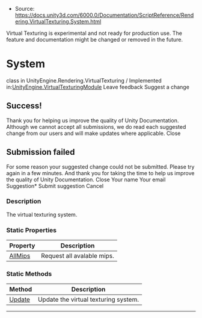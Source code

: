 * Source: https://docs.unity3d.com/6000.0/Documentation/ScriptReference/Rendering.VirtualTexturing.System.html

Virtual Texturing is experimental and not ready for production use. The feature and documentation might be changed or removed in the future.
# System
class in UnityEngine.Rendering.VirtualTexturing
/
Implemented in:[UnityEngine.VirtualTexturingModule](https://docs.unity3d.com/6000.0/Documentation/ScriptReference/UnityEngine.VirtualTexturingModule.html)
Leave feedback
Suggest a change
## Success!
Thank you for helping us improve the quality of Unity Documentation. Although we cannot accept all submissions, we do read each suggested change from our users and will make updates where applicable.
Close
## Submission failed
For some reason your suggested change could not be submitted. Please <a>try again</a> in a few minutes. And thank you for taking the time to help us improve the quality of Unity Documentation.
Close
Your name Your email Suggestion* Submit suggestion
Cancel
### Description
The virtual texturing system.
### Static Properties
Property | Description  
---|---  
[AllMips](https://docs.unity3d.com/6000.0/Documentation/ScriptReference/Rendering.VirtualTexturing.System.AllMips.html) | Request all avalable mips.  
### Static Methods
Method | Description  
---|---  
[Update](https://docs.unity3d.com/6000.0/Documentation/ScriptReference/Rendering.VirtualTexturing.System.Update.html) | Update the virtual texturing system.  
* * *
